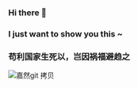 ### Hi there 👋
### I just want to show you this ~
### 苟利国家生死以，岂因祸福避趋之


![嘉然git 拷贝](https://github.com/dacongda/dacongda/assets/47297289/d99b701c-f3b3-4f23-9d03-f7fa76c074d4)
